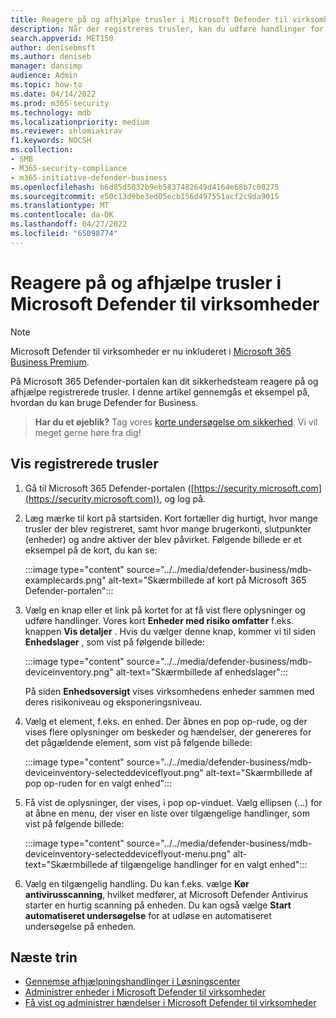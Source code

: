 ```yaml
---
title: Reagere på og afhjælpe trusler i Microsoft Defender til virksomheder
description: Når der registreres trusler, kan du udføre handlinger for at reagere på og afhjælpe disse trusler.
search.appverid: MET150
author: denisebmsft
ms.author: deniseb
manager: dansimp
audience: Admin
ms.topic: how-to
ms.date: 04/14/2022
ms.prod: m365-security
ms.technology: mdb
ms.localizationpriority: medium
ms.reviewer: shlomiakirav
f1.keywords: NOCSH
ms.collection:
- SMB
- M365-security-compliance
- m365-initiative-defender-business
ms.openlocfilehash: b6d85d5032b9eb5837482649d4164e68b7c08275
ms.sourcegitcommit: e50c13d9be3ed05ecb156d497551acf2c9da9015
ms.translationtype: MT
ms.contentlocale: da-DK
ms.lasthandoff: 04/27/2022
ms.locfileid: "65098774"
---
```

# <a name="respond-to-and-mitigate-threats-in-microsoft-defender-for-business"></a>Reagere på og afhjælpe trusler i Microsoft Defender til virksomheder

> [!NOTE]
> Microsoft Defender til virksomheder er nu inkluderet i [Microsoft 365 Business Premium](../../business-premium/index.md). 

På Microsoft 365 Defender-portalen kan dit sikkerhedsteam reagere på og afhjælpe registrerede trusler. I denne artikel gennemgås et eksempel på, hvordan du kan bruge Defender for Business.

>
> **Har du et øjeblik?**
> Tag vores <a href="https://microsoft.qualtrics.com/jfe/form/SV_0JPjTPHGEWTQr4y" target="_blank">korte undersøgelse om sikkerhed</a>. Vi vil meget gerne høre fra dig!
>

## <a name="view-detected-threats"></a>Vis registrerede trusler

1. Gå til Microsoft 365 Defender-portalen ([https://security.microsoft.com](https://security.microsoft.com)), og log på.

2. Læg mærke til kort på startsiden. Kort fortæller dig hurtigt, hvor mange trusler der blev registreret, samt hvor mange brugerkonti, slutpunkter (enheder) og andre aktiver der blev påvirket. Følgende billede er et eksempel på de kort, du kan se:

   :::image type="content" source="../../media/defender-business/mdb-examplecards.png" alt-text="Skærmbillede af kort på Microsoft 365 Defender-portalen":::

3. Vælg en knap eller et link på kortet for at få vist flere oplysninger og udføre handlinger. Vores kort **Enheder med risiko omfatter** f.eks. knappen **Vis detaljer** . Hvis du vælger denne knap, kommer vi til siden **Enhedslager** , som vist på følgende billede:

   :::image type="content" source="../../media/defender-business/mdb-deviceinventory.png" alt-text="Skærmbillede af enhedslager":::

   På siden **Enhedsoversigt** vises virksomhedens enheder sammen med deres risikoniveau og eksponeringsniveau.

4. Vælg et element, f.eks. en enhed. Der åbnes en pop op-rude, og der vises flere oplysninger om beskeder og hændelser, der genereres for det pågældende element, som vist på følgende billede:  

   :::image type="content" source="../../media/defender-business/mdb-deviceinventory-selecteddeviceflyout.png" alt-text="Skærmbillede af pop op-ruden for en valgt enhed":::

5. Få vist de oplysninger, der vises, i pop op-vinduet. Vælg ellipsen (...) for at åbne en menu, der viser en liste over tilgængelige handlinger, som vist på følgende billede: 

   :::image type="content" source="../../media/defender-business/mdb-deviceinventory-selecteddeviceflyout-menu.png" alt-text="Skærmbillede af tilgængelige handlinger for en valgt enhed":::

6. Vælg en tilgængelig handling. Du kan f.eks. vælge **Kør antivirusscanning**, hvilket medfører, at Microsoft Defender Antivirus starter en hurtig scanning på enheden. Du kan også vælge **Start automatiseret undersøgelse** for at udløse en automatiseret undersøgelse på enheden.

## <a name="next-steps"></a>Næste trin

- [Gennemse afhjælpningshandlinger i Løsningscenter](mdb-review-remediation-actions.md)
- [Administrer enheder i Microsoft Defender til virksomheder](mdb-manage-devices.md)
- [Få vist og administrer hændelser i Microsoft Defender til virksomheder](mdb-view-manage-incidents.md)
